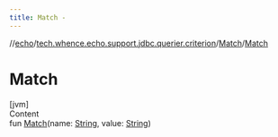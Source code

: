 ```yaml
---
title: Match -
---
```

//[echo](../../index.md)/[tech.whence.echo.support.jdbc.querier.criterion](../index.md)/[Match](index.md)/[Match](-match.md)



# Match  
[jvm]  
Content  
fun [Match](-match.md)(name: [String](https://kotlinlang.org/api/latest/jvm/stdlib/kotlin/-string/index.html), value: [String](https://kotlinlang.org/api/latest/jvm/stdlib/kotlin/-string/index.html))  



